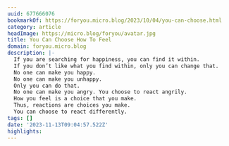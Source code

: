 ```yaml
---
uuid: 677666076
bookmarkOf: https://foryou.micro.blog/2023/10/04/you-can-choose.html
category: article
headImage: https://micro.blog/foryou/avatar.jpg
title: You Can Choose How To Feel
domain: foryou.micro.blog
description: |-
  If you are searching for happiness, you can find it within.
  If you don’t like what you find within, only you can change that.
  No one can make you happy.
  No one can make you unhappy.
  Only you can do that.
  No one can make you angry. You choose to react angrily.
  How you feel is a choice that you make.
  Thus, reactions are choices you make.
  You can choose to react differently.
tags: []
date: '2023-11-13T09:04:57.522Z'
highlights: 
---
```




